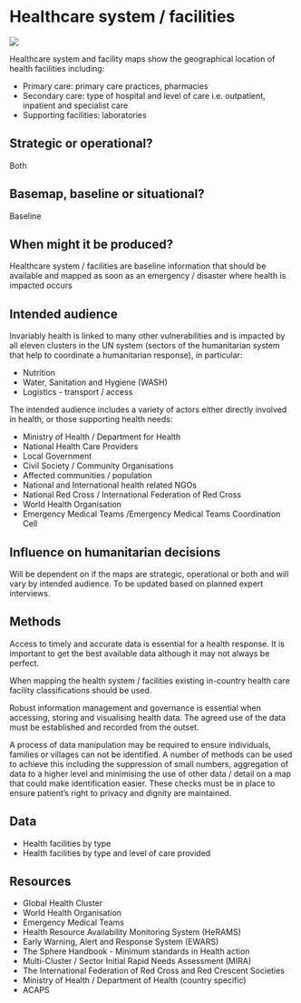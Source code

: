 # Healthcare system / facilities

![](../../.gitbook/assets/health_healthcare_system_facilities.jpg)

Healthcare system and facility maps show the geographical location of health facilities including:

* Primary care: primary care practices, pharmacies
* Secondary care: type of hospital and level of care i.e. outpatient, inpatient and specialist care
* Supporting facilities: laboratories

## Strategic or operational?

Both

## Basemap, baseline or situational?

Baseline

## When might it be produced? 

Healthcare system / facilities are baseline information that should be available and mapped as soon as an emergency / disaster where health is impacted occurs

## Intended audience 

Invariably health is linked to many other vulnerabilities and is impacted by all eleven clusters in the UN system \(sectors of the humanitarian system that help to coordinate a humanitarian response\), in particular:

* Nutrition
* Water, Sanitation and Hygiene \(WASH\)
* Logistics - transport / access

The intended audience includes a variety of actors either directly involved in health, or those supporting health needs:

* Ministry of Health / Department for Health
* National Health Care Providers
* Local Government
* Civil Society / Community Organisations
* Affected communities / population
* National and International health related NGOs
* National Red Cross / International Federation of Red Cross
* World Health Organisation
* Emergency Medical Teams /Emergency Medical Teams Coordination Cell

## Influence on humanitarian decisions 

Will be dependent on if the maps are strategic, operational or both and will vary by intended audience. To be updated based on planned expert interviews.

## Methods

Access to timely and accurate data is essential for a health response. It is important to get the best available data although it may not always be perfect.

When mapping the health system / facilities existing in-country health care facility classifications should be used.

Robust information management and governance is essential when accessing, storing and visualising health data. The agreed use of the data must be established and recorded from the outset.

A process of data manipulation may be required to ensure individuals, families or villages can not be identified. A number of methods can be used to achieve this including the suppression of small numbers, aggregation of data to a higher level and minimising the use of other data / detail on a map that could make identification easier. These checks must be in place to ensure patient’s right to privacy and dignity are maintained.

## Data

* Health facilities by type
* Health facilities by type and level of care provided

## Resources

* Global Health Cluster
* World Health Organisation
* Emergency Medical Teams
* Health Resource Availability Monitoring System \(HeRAMS\)
* Early Warning, Alert and Response System \(EWARS\)
* The Sphere Handbook - Minimum standards in Health action
* Multi-Cluster / Sector Initial Rapid Needs Assessment \(MIRA\)
* The International Federation of Red Cross and Red Crescent Societies
* Ministry of Health / Department of Health \(country specific\)
* ACAPS

